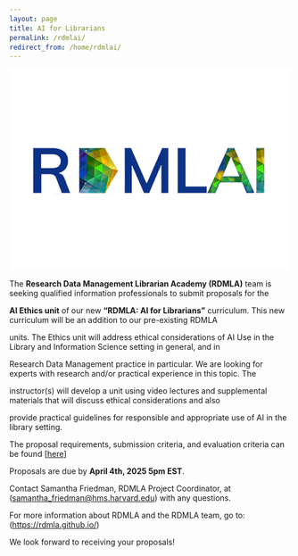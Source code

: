 ```yaml
---
layout: page
title: AI for Librarians
permalink: /rdmlai/
redirect_from: /home/rdmlai/
---
```


<p align="center"><img src="images/icons_logos/rdmla_logo/RDMLAI_logo.png" alt="RDMLAI_logo"></p>

The **Research Data Management Librarian Academy (RDMLA)** team is seeking qualified information professionals to submit proposals for the

**AI Ethics unit** of our new **“RDMLA: AI for Librarians”** curriculum. This new curriculum will be an addition to our pre-existing RDMLA 

units. The Ethics unit will address ethical considerations of AI Use in the Library and Information Science setting in general, and in 

Research Data Management practice in particular. We are looking for experts with research and/or practical experience in this topic. The 

instructor(s) will develop a unit using video lectures and supplemental materials that will discuss ethical considerations and also 

provide practical guidelines for responsible and appropriate use of AI in the library setting.

The proposal requirements, submission criteria, and evaluation criteria can be found [[here](survey-documents/RFP_AIEthicsUnit.pdf)]

Proposals are due by **April 4th, 2025 5pm EST**. 

Contact Samantha Friedman, RDMLA Project Coordinator, at (samantha_friedman@hms.harvard.edu) with any questions. 

For more information about RDMLA and the RDMLA team, go to: (https://rdmla.github.io/)
  
We look forward to receiving your proposals!
